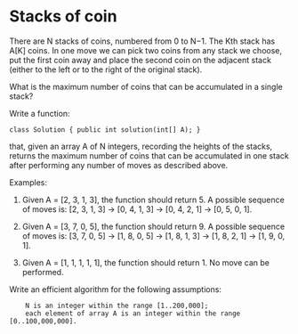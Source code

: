 # Stacks of coin



There are N stacks of coins, numbered from 0 to N−1. The Kth stack has A[K] coins. In one move we can pick two coins from any stack we choose, put the first coin away and place the second coin on the adjacent stack (either to the left or to the right of the original stack).

What is the maximum number of coins that can be accumulated in a single stack?

Write a function:

    class Solution { public int solution(int[] A); }

that, given an array A of N integers, recording the heights of the stacks, returns the maximum number of coins that can be accumulated in one stack after performing any number of moves as described above.

Examples:

1. Given A = [2, 3, 1, 3], the function should return 5. A possible sequence of moves is: [2, 3, 1, 3] → [0, 4, 1, 3] → [0, 4, 2, 1] → [0, 5, 0, 1].

2. Given A = [3, 7, 0, 5], the function should return 9. A possible sequence of moves is: [3, 7, 0, 5] → [1, 8, 0, 5] → [1, 8, 1, 3] → [1, 8, 2, 1] → [1, 9, 0, 1].

3. Given A = [1, 1, 1, 1, 1], the function should return 1. No move can be performed.

Write an efficient algorithm for the following assumptions:

        N is an integer within the range [1..200,000];
        each element of array A is an integer within the range [0..100,000,000].

